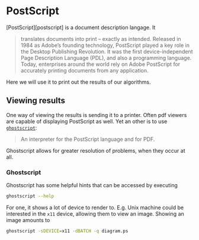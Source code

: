 # PostScript
[PostScript][postscript] is a document description langage. It

> translates documents into print – exactly as intended. Released in 1984 as
> Adobe’s founding technology, PostScript played a key role in the Desktop
> Publishing Revolution. It was the first device-independent Page Description
> Language (PDL), and also a programming language. Today, enterprises around the
> world rely on Adobe PostScript for accurately printing documents from any
> application.

Here we will use it to print out the results of our algorithms.

## Viewing results
One way of viewing the results is sending it to a printer. Often pdf viewers are
capable of displaying PostScript as well. Yet an other is to use
[`ghostscript`][ghostscript]: 

> An interpreter for the PostScript language and for PDF.

Ghostscript allows for greater resolution of problems, when they occur at all.

### Ghostscript
Ghostscript has some helpful hints that can be accessed by executing

```sh
ghostscript --help
```

For one, it shows a lot of device to render to. E.g. Unix machine could be
interested in the `x11` device, allowing them to view an image. Showing an image
amounts to

```sh
ghostscript -sDEVICE=x11 -dBATCH -q diagram.ps
```

[postcript]: https://www.adobe.com/products/postscript.html
[ghostscript]: https://www.ghostscript.com/
